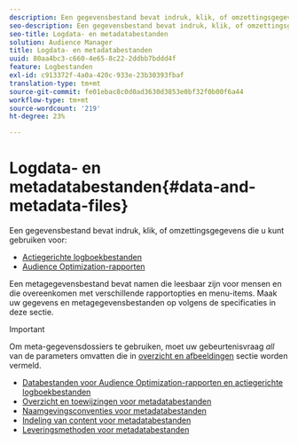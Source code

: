 ```yaml
---
description: Een gegevensbestand bevat indruk, klik, of omzettingsgegevens die u in de rapporten van de Audience Optimization en voor Acteerbare Logdossiers kunt gebruiken. Een metagegevensbestand bevat namen die leesbaar zijn voor mensen en die overeenkomen met verschillende rapportopties en menu-items. Maak uw gegevens en metagegevensbestanden op volgens de specificaties in deze sectie.
seo-description: Een gegevensbestand bevat indruk, klik, of omzettingsgegevens die u in de rapporten van de Audience Optimization en voor Acteerbare Logdossiers kunt gebruiken. Een metagegevensbestand bevat namen die leesbaar zijn voor mensen en die overeenkomen met verschillende rapportopties en menu-items. Maak uw gegevens en metagegevensbestanden op volgens de specificaties in deze sectie.
seo-title: Logdata- en metadatabestanden
solution: Audience Manager
title: Logdata- en metadatabestanden
uuid: 80aa4bc3-c660-4e65-8c22-2ddbb7bddd4f
feature: Logbestanden
exl-id: c913372f-4a0a-420c-933e-23b30393fbaf
translation-type: tm+mt
source-git-commit: fe01ebac8c0d0ad3630d3853e0bf32f0b00f6a44
workflow-type: tm+mt
source-wordcount: '219'
ht-degree: 23%

---
```


# Logdata- en metadatabestanden{#data-and-metadata-files}

Een gegevensbestand bevat indruk, klik, of omzettingsgegevens die u kunt gebruiken voor:

* [Actiegerichte logboekbestanden](/help/using/integration/media-data-integration/actionable-log-files.md)
* [Audience Optimization-rapporten](/help/using/reporting/audience-optimization-reports/audience-optimization-reports.md)

Een metagegevensbestand bevat namen die leesbaar zijn voor mensen en die overeenkomen met verschillende rapportopties en menu-items. Maak uw gegevens en metagegevensbestanden op volgens de specificaties in deze sectie.

>[!IMPORTANT]
>
>Om meta-gegevensdossiers te gebruiken, moet uw gebeurtenisvraag *all* van de parameters omvatten die in [overzicht en afbeeldingen](../../../reporting/audience-optimization-reports/metadata-files-intro/metadata-file-overview.md) sectie worden vermeld.

* [Databestanden voor Audience Optimization-rapporten en actiegerichte logboekbestanden](/help/using/reporting/audience-optimization-reports/metadata-files-intro/datafiles-intro.md)
* [Overzicht en toewijzingen voor metadatabestanden](/help/using/reporting/audience-optimization-reports/metadata-files-intro/metadata-file-overview.md)
* [Naamgevingsconventies voor metadatabestanden](/help/using/reporting/audience-optimization-reports/metadata-files-intro/metadata-file-names.md)
* [Indeling van content voor metadatabestanden](/help/using/reporting/audience-optimization-reports/metadata-files-intro/metadata-file-contents.md)
* [Leveringsmethoden voor metadatabestanden](/help/using/reporting/audience-optimization-reports/metadata-files-intro/metadata-delivery-methods.md)
